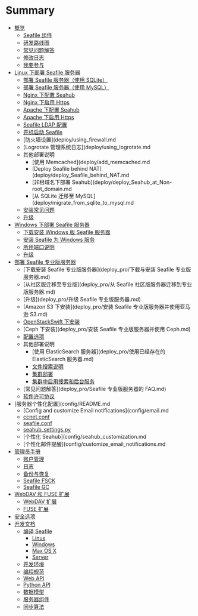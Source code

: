 # Summary

* [概览](overview/README.md)
   * [Seafile 组件](overview/components.md)
   * [研发路线图](roadmap.md)
   * [常见问题解答](faq.md)
   * [修改日志](changelog.md)
   * [我要参与](contribution.md)
* [Linux 下部署 Seafile 服务器](deploy/README.md)
   * [部署 Seafile 服务器（使用 SQLite）](deploy/using_sqlite.md)
   * [部署 Seafile 服务器（使用 MySQL）](deploy/using_mysql.md)
   * [Nginx 下配置 Seahub](deploy/deploy_with_nginx.md)
   * [Nginx 下启用 Https](deploy/https_with_nginx.md)
   * [Apache 下配置 Seahub](deploy/deploy_with_apache.md)
   * [Apache 下启用 Https](deploy/https_with_apache.md)
   * [Seafile LDAP 配置](deploy/using_ldap.md)
   * [开机启动 Seafile](deploy/start_Seafile_at_system_bootup.md)
   * [防火墙设置](deploy/using_firewall.md
   * [Logrotate 管理系统日志](deploy/using_logrotate.md
   * 其他部署说明
       * [使用 Memcached](deploy/add_memcached.md
       * [Deploy Seafile behind NAT](deploy/deploy_Seafile_behind_NAT.md
       * [非根域名下部署 Seahub](deploy/deploy_Seahub_at_Non-root_domain.md
       * [从 SQLite 迁移至 MySQL](deploy/migrate_from_sqlite_to_mysql.md
   * [安装常见问题](deploy/common_problems_for_setting_up_server.md)
   * [升级](deploy/upgrade.md)
* [Windows 下部署 Seafile 服务器](deploy_windows/deploy_with_windows.md)
   * [下载安装 Windows 版 Seafile 服务器](deploy_windows/download_and_setup_seafile_windows_server.md)
   * [安装 Seafile 为 Windows 服务](deploy_windows/install_seafile_server_as_a_windows_service.md)
   * [所用端口说明](deploy_windows/ports_used_by_seafile_windows_server.md)
   * [升级](deploy_windows/upgrading_seafile_windows_server.md)
* [部署 Seafile 专业版服务器](deploy_pro/README.md)
   * [下载安装 Seafile 专业版服务器](deploy_pro/下载与安装 Seafile 专业版服务器.md)
   * [从社区版迁移至专业版](deploy_pro/从 Seafile 社区版服务器迁移到专业版服务器.md)
   * [升级](deploy_pro/升级 Seafile 专业版服务器.md)
   * [Amazon S3 下安装](deploy_pro/安装 Seafile 专业版服务器并使用亚马逊 S3.md)
   * [OpenStackSwift 下安装](deploy_pro/seafile__openstackswif.md)
   * [Ceph 下安装](deploy_pro/安装 Seafile 专业版服务器并使用 Ceph.md)
   * [配置选项](seafile.md)
   * 其他部署说明
       * [使用 ElasticSearch 服务器](deploy_pro/使用已经存在的 ElasticSearch 服务器.md)
       * [文件搜索说明](deploy_pro/关于文件搜索的一些细节.md)
       * [集群部署](deploy_pro/deploy_in_a_cluster.md)
       * [集群中启用搜索和后台服务](deploy_pro/enable_search_and_background_tasks_in_a_cluster.md)
   * [常见问题解答](deploy_pro/Seafile 专业版服务器的 FAQ.md)
   * [软件许可协议](deploy_pro/license-pro-edition.md)
* [服务器个性化配置](config/README.md
   * [Config and customize Email notifications](config/email.md
   * [ccnet.conf](config/ccnet-conf.md)
   * [seafile.conf](config/seafile-conf.md)
   * [seahub_settings.py](config/seahub_settings_py.md)
   * [个性化 Seahub](config/seahub_customization.md
   * [个性化邮件提醒](config/customize_email_notifications.md
* [管理员手册](maintain/README.md)
   * [账户管理](maintain/account.md)
   * [日志](maintain/logs.md)
   * [备份与恢复](maintain/backup_recovery.md)
   * [Seafile FSCK](maintain/seafile_fsck.md)
   * [Seafile GC](maintain/seafile_gc.md)
* [WebDAV 和 FUSE 扩展](extension/README.md)
   * [WebDAV 扩展](extension/webdav.md)
   * [FUSE 扩展](extension/fuse.md)
* [安全选项](security/README.md)
* [开发文档](develop/README.md)
   * [编译 Seafile](build_seafile/README.md)
       * [Linux](build_seafile/linux.md)
       * [Windows](build_seafile/windows.md)
       * [Max OS X](build_seafile/osx.md)
       * [Server](build_seafile/server.md)
   * [开发环境](develop/env.md)
   * [编程规范](develop/code_standard.md)
   * [Web API](develop/web_api.md)
   * [Python API](develop/python_api.md)
   * [数据模型](develop/data_model.md)
   * [服务器组件](develop/server-components.md)
   * [同步算法](develop/sync_algorithm.md)

